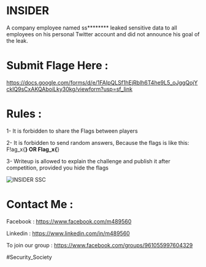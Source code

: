 # INSIDER
A company employee named ss******** leaked sensitive data to all employees on his personal Twitter account and did not announce his goal of the leak.

# Submit Flage Here :
https://docs.google.com/forms/d/e/1FAIpQLSf1hEjRblh6T4he9L5_oJggQojYcklQ9sCxAKQAboiLky30kg/viewform?usp=sf_link


# Rules :

1- It is forbidden to share the Flags between players

2- It is forbidden to send random answers, Because the flags is like this: F!ag_x{**********} OR Flag_x{**********}

3- Writeup is allowed to explain the challenge and publish it after competition, provided you hide the flags

![INSIDER SSC](https://user-images.githubusercontent.com/48302135/128719061-10a929d9-4eed-4a36-bd47-640808e5fb80.jpg)


# Contact Me :
Facebook : https://www.facebook.com/m489560

Linkedin : https://www.linkedin.com/in/m489560

To join our group : https://www.facebook.com/groups/961055997604329

#Security_Society
